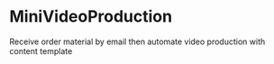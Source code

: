 # MiniVideoProduction
Receive order material by email then automate video production with content template
